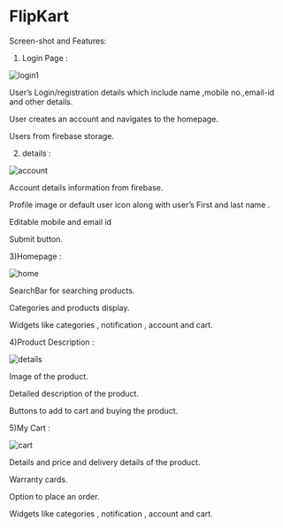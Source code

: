 # FlipKart

Screen-shot and Features:

1) Login Page : 


![login1](https://github.com/PrajaktaUpadhye6/FlipKart/assets/114932406/0f00022c-ab93-4f31-9a02-8a28b115b0b3)


User’s Login/registration details which include name ,mobile no.,email-id  and other details.

User creates an account and navigates to the homepage.

Users from firebase storage.







2) details : 


![account](https://github.com/PrajaktaUpadhye6/FlipKart/assets/114932406/82c92603-9870-4ea2-be2e-923b8f1f3626)

Account details  information from firebase.

Profile image or default user icon along with  user’s First and last name .

Editable mobile and email id

Submit button.







3)Homepage : 


![home](https://github.com/PrajaktaUpadhye6/FlipKart/assets/114932406/2a515a41-5e23-4024-94ef-4313c083d7f5)

SearchBar for searching products.

Categories and products display.

Widgets like categories , notification , account and cart.









4)Product Description :


![details](https://github.com/PrajaktaUpadhye6/FlipKart/assets/114932406/faee3ceb-c8fe-40f0-82e7-cd8b11a9781f)

Image of the product.

Detailed description of the product.

Buttons to add to cart and buying the product.







5)My Cart :


![cart](https://github.com/PrajaktaUpadhye6/FlipKart/assets/114932406/06e8831f-b59e-45d2-b2f9-5e04bdeb318b)


Details and price and delivery details of the product.

Warranty cards.

Option to place an order.

Widgets like categories , notification , account and cart.







